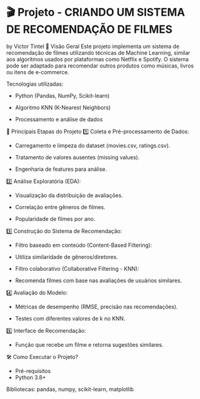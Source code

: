 # 🎬 Projeto - CRIANDO UM SISTEMA DE RECOMENDAÇÃO DE FILMES
by Victor Tintel
🌟 Visão Geral
Este projeto implementa um sistema de recomendação de filmes utilizando técnicas de Machine Learning, similar aos algoritmos usados por plataformas como Netflix e Spotify. O sistema pode ser adaptado para recomendar outros produtos como músicas, livros ou itens de e-commerce.

Tecnologias utilizadas:

- Python (Pandas, NumPy, Scikit-learn)

- Algoritmo KNN (K-Nearest Neighbors)

- Processamento e análise de dados

📌 Principais Etapas do Projeto
1️⃣ Coleta e Pré-processamento de Dados:
- Carregamento e limpeza do dataset (movies.csv, ratings.csv).

- Tratamento de valores ausentes (missing values).

- Engenharia de features para análise.

2️⃣ Análise Exploratória (EDA):
- Visualização da distribuição de avaliações.

- Correlação entre gêneros de filmes.

- Popularidade de filmes por ano.

3️⃣ Construção do Sistema de Recomendação:
- Filtro baseado em conteúdo (Content-Based Filtering):

- Utiliza similaridade de gêneros/diretores.

- Filtro colaborativo (Collaborative Filtering - KNN):

- Recomenda filmes com base nas avaliações de usuários similares.

4️⃣ Avaliação do Modelo:
- Métricas de desempenho (RMSE, precisão nas recomendações).

- Testes com diferentes valores de k no KNN.

5️⃣ Interface de Recomendação:
- Função que recebe um filme e retorna sugestões similares.

🛠️ Como Executar o Projeto?
- Pré-requisitos
- Python 3.8+

Bibliotecas: pandas, numpy, scikit-learn, matplotlib
